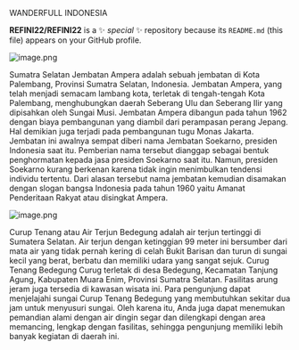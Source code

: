 WANDERFULL INDONESIA

**REFINI22/REFINI22** is a ✨ _special_ ✨ repository because its `README.md` (this file) appears on your GitHub profile.

![image.png]({https://www.google.com/url?sa=i&url=https%3A%2F%2Fhallo.palembang.go.id%2Fpetalokasi%2Findex.php%2FApps%2Ftampilhalaman%2F46&psig=AOvVaw0ovJLUh8JzSx3uX3MXi9z5&ust=1674027180431000&source=images&cd=vfe&ved=0CAwQjRxqFwoTCPiRg9GLzvwCFQAAAAAdAAAAABAI} )

Sumatra Selatan Jembatan Ampera adalah sebuah jembatan di Kota Palembang, Provinsi Sumatra Selatan, Indonesia. Jembatan Ampera, yang telah menjadi semacam lambang kota, terletak di tengah-tengah Kota Palembang, menghubungkan daerah Seberang Ulu dan Seberang Ilir yang dipisahkan oleh Sungai Musi. Jembatan Ampera dibangun pada tahun 1962 dengan biaya pembangunan yang diambil dari perampasan perang Jepang. Hal demikian juga terjadi pada pembangunan tugu Monas Jakarta. Jembatan ini awalnya sempat diberi nama Jembatan Soekarno, presiden Indonesia saat itu. Pemberian nama tersebut dianggap sebagai bentuk penghormatan kepada jasa presiden Soekarno saat itu. Namun, presiden Soekarno kurang berkenan karena tidak ingin menimbulkan tendensi individu tertentu. Dari alasan tersebut nama jembatan kemudian disamakan dengan slogan bangsa Indonesia pada tahun 1960 yaitu Amanat Penderitaan Rakyat atau disingkat Ampera.

![image.png]({https://southsumatratourism.com/id/works/curup-tenang-bedegung-waterfall/#})

Curup Tenang atau Air Terjun Bedegung adalah air terjun tertinggi di Sumatera Selatan. Air terjun dengan ketinggian 99 meter ini bersumber dari mata air yang tidak pernah kering di celah Bukit Barisan dan turun di sungai kecil yang berat, berbatu dan memiliki udara yang sangat sejuk.
Curug Tenang Bedegung Curug terletak di desa Bedegung, Kecamatan Tanjung Agung, Kabupaten Muara Enim, Provinsi Sumatra Selatan. Fasilitas arung jeram juga tersedia di kawasan wisata ini. Para pengunjung dapat menjelajahi sungai Curup Tenang Bedegung yang membutuhkan sekitar dua jam untuk menyusuri sungai. Oleh karena itu, Anda juga dapat menemukan pemandian alami dengan air dingin segar dan dilengkapi dengan area memancing, lengkap dengan fasilitas, sehingga pengunjung memiliki lebih banyak kegiatan di daerah ini.
